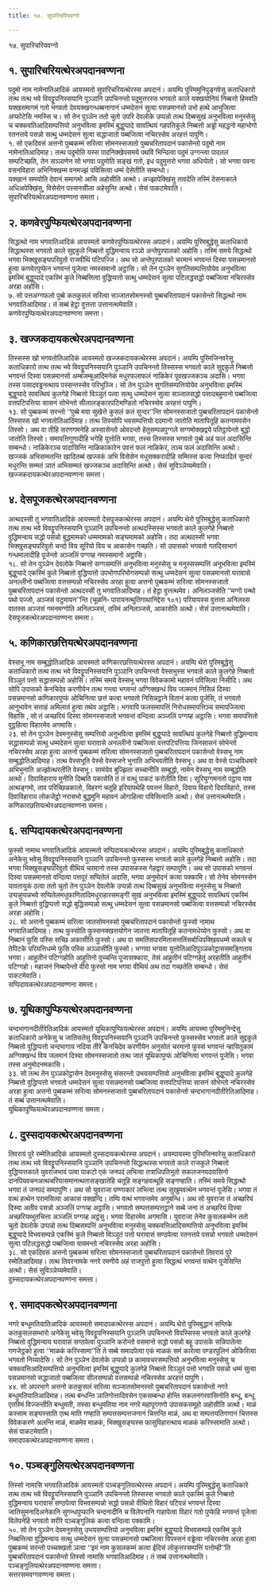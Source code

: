 ```yaml
---
title: १७. सुपारिचरियवग्गो

---
```

१७. सुपारिचरियवग्गो  


## १. सुपारिचरियत्थेरअपदानवण्णना

पदुमो नाम नामेनातिआदिकं आयस्मतो सुपारिचरियत्थेरस्स अपदानं। अयम्पि पुरिममुनिपुङ्गवेसु कताधिकारो तत्थ तत्थ भवे विवट्टूपनिस्सयानि पुञ्ञानि उपचिनन्तो पदुमुत्तरस्स भगवतो काले यक्खयोनियं निब्बत्तो हिमवति यक्खसमागमं गतो भगवतो देवयक्खगन्धब्बनागानं धम्मदेसनं सुत्वा पसन्नमानसो उभो हत्थे आभुजित्वा अप्फोटेसि नमस्सि च। सो तेन पुञ्ञेन ततो चुतो उपरि देवलोके उप्पन्नो तत्थ दिब्बसुखं अनुभवित्वा मनुस्सेसु च चक्कवतिआदिसम्पत्तियो अनुभवित्वा इमस्मिं बुद्धुप्पादे सावत्थियं गहपतिकुले निब्बत्तो अड्ढो महद्धनो महाभोगो रतनत्तये पसन्नो सत्थु धम्मदेसनं सुत्वा सद्धाजातो पब्बजित्वा नचिरस्सेव अरहत्तं पापुणि।  
१. सो एकदिवसं अत्तनो पुब्बकम्मं सरित्वा सोमनस्सजातो पुब्बचरितापदानं पकासेन्तो पदुमो नाम नामेनातिआदिमाह। तत्थ पदुमोति यस्स पादनिक्खेपसमये पथविं भिन्दित्वा पदुमं उग्गन्त्वा पादतलं सम्पटिच्छति, तेन सञ्ञाणेन सो भगवा पदुमोति सङ्खं गतो, इध पदुमुत्तरो भगवा अधिप्पेतो। सो भगवा पवना वसनविहारा अभिनिक्खम्म वनमज्झं पविसित्वा धम्मं देसेतीति सम्बन्धो।  
यक्खानं समयोति देवानं समागमो आसि अहोसीति अत्थो। अज्झापेक्खिंसु तावदेति तस्मिं देसनाकाले अधिअपेक्खिंसु, विसेसेन पस्सनसीला अहेसुन्ति अत्थो। सेसं पाकटमेवाति।  
सुपारिचरियत्थेरअपदानवण्णना समत्ता।  


## २. कणवेरपुप्फियत्थेरअपदानवण्णना

सिद्धत्थो नाम भगवातिआदिकं आयस्मतो कणवेरपुप्फियत्थेरस्स अपदानं। अयम्पि पुरिमबुद्धेसु कताधिकारो सिद्धत्थस्स भगवतो काले सुद्दकुले निब्बत्तो वुद्धिमन्वाय रञ्ञो अन्तेपुरपालको अहोसि। तस्मिं समये सिद्धत्थो भगवा भिक्खुसङ्घपरिवुतो राजवीथिं पटिपज्जि। अथ सो अन्तेपुरपालको चरमानं भगवन्तं दिस्वा पसन्नमानसो हुत्वा कणवेरपुप्फेन भगवन्तं पूजेत्वा नमस्समानो अट्ठासि। सो तेन पुञ्ञेन सुगतिसम्पत्तियोयेव अनुभवित्वा इमस्मिं बुद्धुप्पादे एकस्मिं कुले निब्बत्तित्वा वुद्धिप्पत्तो सत्थु धम्मदेसनं सुत्वा पटिलद्धसद्धो पब्बजित्वा नचिरस्सेव अरहा अहोसि।  
७. सो पत्तअग्गफलो पुब्बे कतकुसलं सरित्वा सञ्जातसोमनस्सो पुब्बचरितापदानं पकासेन्तो सिद्धत्थो नाम भगवातिआदिमाह। तं सब्बं हेट्ठा वुत्तत्ता उत्तानत्थमेवाति।  
कणवेरपुप्फियत्थेरअपदानवण्णना समत्ता।  


## ३. खज्जकदायकत्थेरअपदानवण्णना

तिस्सस्स खो भगवतोतिआदिकं आयस्मतो खज्जकदायकत्थेरस्स अपदानं। अयम्पि पुरिमजिनवरेसु कताधिकारो तत्थ तत्थ भवे विवट्टूपनिस्सयानि पुञ्ञानि उपचिनन्तो तिस्सस्स भगवतो काले सुद्दकुले निब्बत्तो भगवन्तं दिस्वा पसन्नमानसो अम्बजम्बुआदिमनेकं मधुरफलाफलं नाळिकेरं पूवखज्जकञ्च अदासि। भगवा तस्स पसादवड्ढनत्थाय पस्सन्तस्सेव परिभुञ्जि। सो तेन पुञ्ञेन सुगतिसम्पत्तियोयेव अनुभवित्वा इमस्मिं बुद्धुप्पादे सावत्थियं कुलगेहे निब्बत्तो विञ्ञुतं पत्वा सत्थु धम्मदेसनं सुत्वा सञ्जातसद्धो पसादबहुमानो पब्बजित्वा वत्तपटिपत्तिया सासनं सोभेन्तो सीलालङ्कारपटिमण्डितो नचिरस्सेव अरहत्तं पापुणि।  
१३. सो पुब्बकम्मं सरन्तो ‘‘पुब्बे मया सुखेत्ते कुसलं कतं सुन्दर’’न्ति सोमनस्सजातो पुब्बचरितापदानं पकासेन्तो तिस्सस्स खो भगवतोतिआदिमाह। तत्थ तिस्सोपि भवसम्पत्तियो ददमानो जातोति मातापितूहि कतनामवसेन तिस्सो। अथ वा तीहि सरणगमनेहि अस्सासेन्तो ओवदन्तो हेतुसम्पन्नपुग्गले सग्गमोक्खद्वये पतिट्ठापेन्तो बुद्धो जातोति तिस्सो। समापत्तिगुणादीहि भगेहि युत्तोति भगवा, तस्स तिस्सस्स भगवतो पुब्बे अहं फलं अदासिन्ति सम्बन्धो। नाळिकेरञ्च पादासिन्ति नाळिकाकारेन पवत्तं फलं नाळिकेरं, तञ्च फलं अदासिन्ति अत्थो। खज्जकं अभिसम्मतन्ति खादितब्बं खज्जकं अभि विसेसेन मधुसक्करादीहि सम्मिस्सं कत्वा निप्फादितं सुन्दरं मधुरन्ति सम्मतं ञातं अभिसम्मतं खज्जकञ्च अदासिन्ति अत्थो। सेसं सुविञ्ञेय्यमेवाति।  
खज्जकदायकत्थेरअपदानवण्णना समत्ता।  


## ४. देसपूजकत्थेरअपदानवण्णना

अत्थदस्सी तु भगवातिआदिकं आयस्मतो देसपूजकत्थेरस्स अपदानं। अयम्पि थेरो पुरिमबुद्धेसु कताधिकारो तत्थ तत्थ भवे विवट्टूपनिस्सयानि पुञ्ञानि उपचिनन्तो अत्थदस्सिस्स भगवतो काले कुलगेहे निब्बत्तो वुद्धिमन्वाय सद्धो पसन्नो बुद्धमामको धम्ममामको सङ्घमामको अहोसि। तदा अत्थदस्सी भगवा भिक्खुसङ्घपरिवुतो चन्दो विय सूरियो विय च आकासेन गच्छति। सो उपासको भगवतो गतदिसाभागं गन्धमालादीहि पूजेन्तो अञ्जलिं पग्गय्ह नमस्समानो अट्ठासि।  
१८. सो तेन पुञ्ञेन देवलोके निब्बत्तो सग्गसम्पत्तिं अनुभवित्वा मनुस्सेसु च मनुस्ससम्पत्तिं अनुभवित्वा इमस्मिं बुद्धुप्पादे एकस्मिं कुले निब्बत्तो वुद्धिप्पत्तो उपभोगपरिभोगसम्पन्नो सत्थु धम्मदेसनं सुत्वा पसन्नमानसो घरावासे अनल्लीनो पब्बजित्वा वत्तसम्पन्नो नचिरस्सेव अरहा हुत्वा अत्तनो पुब्बकम्मं सरित्वा सोमनस्सजातो पुब्बचरितापदानं पकासेन्तो अत्थदस्सी तु भगवातिआदिमाह। तं हेट्ठा वुत्तत्थमेव। अनिलञ्जसेति ‘‘मग्गो पन्थो पथो पज्जो, अञ्जसं वटुमायन’’न्ति (चूळनि॰ पारायनत्थुतिगाथानिद्देस १०१) परियायस्स वुत्तत्ता अनिलस्स वातस्स अञ्जसं गमनमग्गोति अनिलञ्जसं, तस्मिं अनिलञ्जसे, आकासेति अत्थो। सेसं उत्तानत्थमेवाति।  
देसपूजकत्थेरअपदानवण्णना समत्ता।  


## ५. कणिकारछत्तियत्थेरअपदानवण्णना

वेस्सभू नाम सम्बुद्धोतिआदिकं आयस्मतो कणिकारछत्तियत्थेरस्स अपदानं। अयम्पि थेरो पुरिमबुद्धेसु कताधिकारो तत्थ तत्थ भवे विवट्टूपनिस्सयानि पुञ्ञानि उपचिनन्तो वेस्सभुस्स भगवतो काले कुलगेहे निब्बत्तो विञ्ञुतं पत्तो सद्धासम्पन्नो अहोसि। तस्मिं समये वेस्सभू भगवा विवेककामो महावनं पविसित्वा निसीदि। अथ सोपि उपासको केनचिदेव करणीयेन तत्थ गन्त्वा भगवन्तं अग्गिक्खन्धं विय जलमानं निसिन्नं दिस्वा पसन्नमानसो कणिकारपुप्फं ओचिनित्वा छत्तं कत्वा भगवतो निसिन्नट्ठाने वितानं कत्वा पूजेसि, तं भगवतो आनुभावेन सत्ताहं अमिलातं हुत्वा तथेव अट्ठासि। भगवापि फलसमापत्तिं निरोधसमापत्तिञ्च समापज्जित्वा विहासि , सो तं अच्छरियं दिस्वा सोमनस्सजातो भगवन्तं वन्दित्वा अञ्जलिं पग्गय्ह अट्ठासि। भगवा समापत्तितो वुट्ठहित्वा विहारमेव अगमासि।  
२३. सो तेन पुञ्ञेन देवमनुस्सेसु सम्पत्तियो अनुभवित्वा इमस्मिं बुद्धुप्पादे सावत्थियं कुलगेहे निब्बत्तो वुद्धिमन्वाय सद्धासम्पन्नो सत्थु धम्मदेसनं सुत्वा घरावासे अनल्लीनो पब्बजित्वा वत्तपटिपत्तिया जिनसासनं सोभेन्तो नचिरस्सेव अरहा हुत्वा अत्तनो पुब्बकम्मं सरित्वा सोमनस्सजातो पुब्बचरितापदानं पकासेन्तो वेस्सभू नाम सम्बुद्धोतिआदिमाह। तत्थ वेस्सभूति वेस्से वेस्सजने भुनाति अभिभवतीति वेस्सभू। अथ वा वेस्से पञ्चविधमारे अभिभुनाति अज्झोत्थरतीति वेस्सभू। सामंयेव बुज्झिता सच्चानीति सम्बुद्धो, नामेन वेस्सभू नाम सम्बुद्धोति अत्थो। दिवाविहाराय मुनीति दिब्बति पकासेति तं तं वत्थुं पाकटं करोतीति दिवा। सूरियुग्गमनतो पट्ठाय याव अत्थङ्गमो, ताव परिच्छिन्नकालो, विहरणं चतूहि इरियापथेहि पवत्तनं विहारो, दिवाय विहारो दिवाविहारो, तस्स दिवाविहाराय लोकजेट्ठो नरासभो बुद्धमुनि महावनं ओगाहित्वा पविसित्वाति अत्थो। सेसं उत्तानत्थमेवाति।  
कणिकारछत्तियत्थेरअपदानवण्णना समत्ता।  


## ६. सप्पिदायकत्थेरअपदानवण्णना

फुस्सो नामाथ भगवातिआदिकं आयस्मतो सप्पिदायकत्थेरस्स अपदानं। अयम्पि पुरिमबुद्धेसु कताधिकारो अनेकेसु भवेसु विवट्टूपनिस्सयानि पुञ्ञानि उपचिनन्तो फुस्सस्स भगवतो काले कुलगेहे निब्बत्तो अहोसि। तदा भगवा भिक्खुसङ्घपरिवुतो वीथियं चरमानो तस्स उपासकस्स गेहद्वारं सम्पापुणि। अथ सो उपासको भगवन्तं दिस्वा पसन्नमानसो वन्दित्वा पत्तपूरं सप्पितेलं अदासि, भगवा अनुमोदनं कत्वा पक्कामि। सो तेनेव सोमनस्सेन यावतायुकं ठत्वा ततो चुतो तेन पुञ्ञेन देवलोके उप्पन्नो तत्थ दिब्बसुखं अनुभवित्वा मनुस्सेसु च निब्बत्तो उप्पन्नुप्पन्नभवे सप्पितेलमधुफाणितादिमधुराहारसमङ्गी सुखं अनुभवित्वा इमस्मिं बुद्धुप्पादे सावत्थियं एकस्मिं कुले निब्बत्तो वुद्धिप्पत्तो सद्धो बुद्धिसम्पन्नो सत्थु धम्मदेसनं सुत्वा पसन्नमानसो पब्बजित्वा वत्तसम्पन्नो नचिरस्सेव अरहा अहोसि।  
२८. सो अत्तनो पुब्बकम्मं सरित्वा जातसोमनस्सो पुब्बचरितापदानं पकासेन्तो फुस्सो नामाथ भगवातिआदिमाह। तत्थ फुस्सोति फुस्सनक्खत्तयोगेन जातत्ता मातापितूहि कतनामधेय्येन फुस्सो। अथ वा निब्बानं फुसि पस्सि सच्छि अकासीति फुस्सो। अथ वा समतिंसपारमितासत्ततिंसबोधिपक्खियधम्मे सकले च तेपिटके परियत्तिधम्मे फुसि पस्सि अञ्ञासीति फुस्सो। भग्गवा भग्यवा युत्तोतिआदिपुञ्ञकोट्ठाससमङ्गिताय भगवा। आहुतीनं पटिग्गहोति आहुतिनो वुच्चन्ति पूजासक्कारा, तेसं आहुतीनं पटिग्गहेतुं अरहतीति आहुतीनं पटिग्गहो। महाजनं निब्बापेन्तो वीरो फुस्सो नाम भगवा वीथियं अथ तदा गच्छतेति सम्बन्धो। सेसं पाकटमेवाति।  
सप्पिदायकत्थेरअपदानवण्णना समत्ता।  


## ७. यूथिकापुप्फियत्थेरअपदानवण्णना

चन्दभागानदीतीरेतिआदिकं आयस्मतो यूथिकापुप्फियत्थेरस्स अपदानं। अयम्पि आयस्मा पुरिममुनिन्देसु कताधिकारो अनेकेसु च जातिसतेसु विवट्टूपनिस्सयानि पुञ्ञानि उपचिनन्तो फुस्सस्सेव भगवतो काले सुद्दकुले निब्बत्तो वुद्धिप्पत्तो चन्दभागाय नदिया तीरे केनचिदेव करणीयेन अनुसोतं चरमानो फुस्सं भगवन्तं न्हायितुकामं अग्गिक्खन्धं विय जलमानं दिस्वा सोमनस्सजातो तत्थ जातं यूथिकापुप्फं ओचिनित्वा भगवन्तं पूजेसि। भगवा तस्स अनुमोदनमकासि।  
३३. सो तत्थ तेन पुञ्ञकोट्ठासेन देवमनुस्सेसु संसरन्तो उभयसम्पत्तियो अनुभवित्वा इमस्मिं बुद्धुप्पादे कुलगेहे निब्बत्तो वुद्धिप्पत्तो भगवतो धम्मदेसनं सुत्वा पसन्नमानसो पब्बजित्वा वत्तपटिपत्तिया सासनं सोभेन्तो नचिरस्सेव अरहा हुत्वा अत्तनो पुब्बकम्मं सरित्वा सोमनस्सजातो पुब्बचरितापदानं पकासेन्तो चन्दभागानदीतीरेतिआदिमाह। तं सब्बं उत्तानत्थमेवाति।  
यूथिकापुप्फियत्थेरअपदानवण्णना समत्ता।  


## ८. दुस्सदायकत्थेरअपदानवण्णना

तिवरायं पुरे रम्मेतिआदिकं आयस्मतो दुस्सदायकत्थेरस्स अपदानं। अयम्पायस्मा पुरिमजिनवरेसु कताधिकारो तत्थ तत्थ भवे विवट्टूपनिस्सयानि पुञ्ञानि उपचिनन्तो सिद्धत्थस्स भगवतो काले राजकुले निब्बत्तो वुद्धिप्पत्तकाले युवराजभावं पत्वा पाकटो एकं जनपदं लभित्वा तत्राधिपतिभूतो सकलजनपदवासिनो दानपियवचनअत्थचरियासमानत्थतासङ्खातेहि चतूहि सङ्गहवत्थूहि सङ्गण्हाति। तस्मिं समये सिद्धत्थो भगवा तं जनपदं सम्पापुणि। अथ सो युवराजा पण्णाकारं लभित्वा तत्थ सुखुमवत्थेन भगवन्तं पूजेसि। भगवा तं वत्थं हत्थेन परामसित्वा आकासं पक्खन्दि। तम्पि वत्थं भगवन्तमेव अनुबन्धि। अथ सो युवराजा तं अच्छरियं दिस्वा अतीव पसन्नो अञ्जलिं पग्गय्ह अट्ठासि। भगवतो सम्पत्तसम्पत्तट्ठाने सब्बे जना तं अच्छरियं दिस्वा अच्छरियब्भुतचित्ता अञ्जलिं पग्गय्ह अट्ठंसु। भगवा विहारमेव अगमासि। युवराजा तेनेव कुसलकम्मेन ततो चुतो देवलोके उप्पन्नो तत्थ दिब्बसम्पत्तिं अनुभवित्वा मनुस्सेसु चक्कवत्तिआदिसम्पत्तियो अनुभवित्वा इमस्मिं बुद्धुप्पादे विभवसम्पन्ने एकस्मिं कुले निब्बत्तो विञ्ञुतं पत्तो घरावासं सण्ठपेत्वा रतनत्तये पसन्नो भगवतो धम्मदेसनं सुत्वा पटिलद्धसद्धो पब्बजित्वा वायमन्तो नचिरस्सेव अरहा अहोसि।  
३८. सो एकदिवसं अत्तनो पुब्बकम्मं सरित्वा सोमनस्सजातो पुब्बचरितापदानं पकासेन्तो तिवरायं पुरे रम्मेतिआदिमाह। तत्थ तिवरनामके नगरे रमणीये अहं राजपुत्तो हुत्वा सिद्धत्थं भगवन्तं वत्थेन पूजेसिन्ति अत्थो। सेसं सुविञ्ञेय्यमेवाति।  
दुस्सदायकत्थेरअपदानवण्णना समत्ता।  


## ९. समादपकत्थेरअपदानवण्णना

नगरे बन्धुमतियातिआदिकं आयस्मतो समादपकत्थेरस्स अपदानं। अयम्पि थेरो पुरिमबुद्धानं सन्तिके कतकुसलसम्भारो अनेकेसु भवेसु विवट्टूपनिस्सयानि पुञ्ञानि उपचिनन्तो विपस्सिस्स भगवतो काले कुलगेहे निब्बत्तो वुद्धिमन्वाय घरावासं सण्ठपेत्वा पुञ्ञानि करोन्तो वसमानो सद्धो पसन्नो बहू उपासके सन्निपातेत्वा गणजेट्ठको हुत्वा ‘‘माळकं करिस्सामा’’ति ते सब्बे समादपेत्वा एकं माळकं समं कारेत्वा पण्डरपुलिनं ओकिरित्वा भगवतो निय्यादेसि। सो तेन पुञ्ञेन देवलोके उप्पन्नो छ कामावचरसम्पत्तियो अनुभवित्वा मनुस्सेसु च चक्कवत्तिआदिसम्पत्तियो अनुभवित्वा इमस्मिं बुद्धुप्पादे कुलगेहे निब्बत्तो विञ्ञुतं पत्तो भगवति पसन्नो धम्मं सुत्वा पसन्नमानसो सद्धाजातो पब्बजित्वा सीलसम्पन्नो वत्तसम्पन्नो नचिरस्सेव अरहत्तं पापुणि।  
४४. सो अपरभागे अत्तनो कतकुसलं सरित्वा सञ्जातसोमनस्सो पुब्बचरितापदानं पकासेन्तो नगरे बन्धुमतियातिआदिमाह। तत्थ बन्धन्ति ञातिगोत्तादिवसेन एकसम्बन्धा होन्ति सकलनगरवासिनोति बन्धू, बन्धू एतस्मिं विज्जन्तीति बन्धुमती, तस्सा बन्धुमतिया नाम नगरे महापूगगणो उपासकसमूहो अहोसीति अत्थो। माळं कस्साम सङ्घस्साति एत्थ माति गण्हाति सम्पत्तसम्पत्तजनानं चित्तन्ति माळं, अथ वा सम्पत्तयतिगणानं चित्तस्स विवेककरणे अलन्ति माळं, माळमेव माळकं, भिक्खुसङ्घस्स फासुविहारत्थाय माळकं करिस्सामाति अत्थो। सेसं पाकटमेवाति।  
समादपकत्थेरअपदानवण्णना समत्ता।  


## १०. पञ्चङ्गुलियत्थेरअपदानवण्णना

तिस्सो नामासि भगवातिआदिकं आयस्मतो पञ्चङ्गुलियत्थेरस्स अपदानं। अयम्पि पुरिमबुद्धेसु कताधिकारे तत्थ तत्थ भवे विवट्टूपनिस्सयानि पुञ्ञानि उपचिनन्तो तिस्सस्स भगवतो काले एकस्मिं कुले निब्बत्तो वुद्धिमन्वाय घरावासं सण्ठपेत्वा विभवसम्पन्नो सद्धो पसन्नो वीथितो विहारं पटिपन्नं भगवन्तं दिस्वा जातिसुमनादिअनेकानि सुगन्धपुप्फानि चन्दनादीनि च विलेपनानि गाहापेत्वा विहारं गतो पुप्फेहि भगवन्तं पूजेत्वा विलेपनेहि भगवतो सरीरे पञ्चङ्गुलिकं कत्वा वन्दित्वा पक्कामि।  
५०. सो तेन पुञ्ञेन देवमनुस्सेसु उभयसम्पत्तियो अनुभवित्वा इमस्मिं बुद्धुप्पादे विभवसम्पन्ने एकस्मिं कुले निब्बत्तित्वा वुद्धिमन्वाय सत्थु धम्मदेसनं सुत्वा पसन्नमानसो पब्बजित्वा विपस्सनं वड्ढेत्वा नचिरस्सेव अरहा हुत्वा पुब्बकम्मं सरन्तो पच्चक्खतो ञत्वा ‘‘इमं नाम कुसलकम्मं कत्वा ईदिसं लोकुत्तरसम्पत्तिं पत्तोम्ही’’ति पुब्बचरितापदानं पकासेन्तो तिस्सो नामासि भगवातिआदिमाह। तं सब्बं उत्तानत्थमेवाति।  
पञ्चङ्गुलियत्थेरअपदानवण्णना समत्ता।  
सत्तरसमवग्गवण्णना समत्ता।  